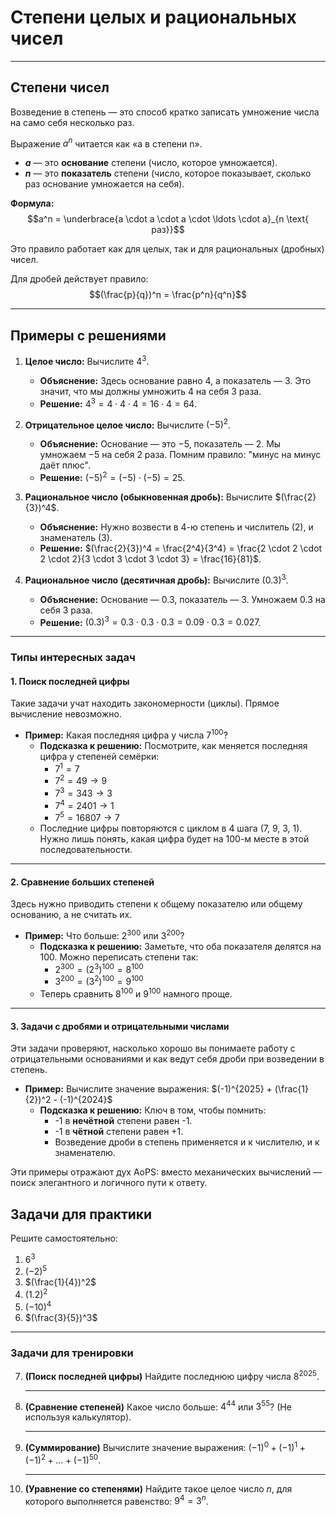 # Степени целых и рациональных чисел

***

## Степени чисел

Возведение в степень — это способ кратко записать умножение числа на само себя несколько раз.

Выражение $a^n$ читается как «а в степени n».
* **$a$** — это **основание** степени (число, которое умножается).
* **$n$** — это **показатель** степени (число, которое показывает, сколько раз основание умножается на себя).

**Формула:**
$$a^n = \underbrace{a \cdot a \cdot a \cdot \ldots \cdot a}_{n \text{ раз}}$$

Это правило работает как для целых, так и для рациональных (дробных) чисел.

Для дробей действует правило:
$$(\frac{p}{q})^n = \frac{p^n}{q^n}$$

***

## Примеры с решениями

1.  **Целое число:** Вычислите $4^3$.
    * **Объяснение:** Здесь основание равно 4, а показатель — 3. Это значит, что мы должны умножить 4 на себя 3 раза.
    * **Решение:** $4^3 = 4 \cdot 4 \cdot 4 = 16 \cdot 4 = 64$.

2.  **Отрицательное целое число:** Вычислите $(-5)^2$.
    * **Объяснение:** Основание — это $-5$, показатель — 2. Мы умножаем $-5$ на себя 2 раза. Помним правило: "минус на минус даёт плюс".
    * **Решение:** $(-5)^2 = (-5) \cdot (-5) = 25$.

3.  **Рациональное число (обыкновенная дробь):** Вычислите $(\frac{2}{3})^4$.
    * **Объяснение:** Нужно возвести в 4-ю степень и числитель (2), и знаменатель (3).
    * **Решение:** $(\frac{2}{3})^4 = \frac{2^4}{3^4} = \frac{2 \cdot 2 \cdot 2 \cdot 2}{3 \cdot 3 \cdot 3 \cdot 3} = \frac{16}{81}$.

4.  **Рациональное число (десятичная дробь):** Вычислите $(0.3)^3$.
    * **Объяснение:** Основание — 0.3, показатель — 3. Умножаем 0.3 на себя 3 раза.
    * **Решение:** $(0.3)^3 = 0.3 \cdot 0.3 \cdot 0.3 = 0.09 \cdot 0.3 = 0.027$.

***



### Типы интересных задач

#### 1. Поиск последней цифры
Такие задачи учат находить закономерности (циклы). Прямое вычисление невозможно.

* **Пример:** Какая последняя цифра у числа $7^{100}$?
    * **Подсказка к решению:** Посмотрите, как меняется последняя цифра у степеней семёрки:
        * $7^1 = 7$
        * $7^2 = 49 \rightarrow 9$
        * $7^3 = 343 \rightarrow 3$
        * $7^4 = 2401 \rightarrow 1$
        * $7^5 = 16807 \rightarrow 7$
    * Последние цифры повторяются с циклом в 4 шага (7, 9, 3, 1). Нужно лишь понять, какая цифра будет на 100-м месте в этой последовательности.

***

#### 2. Сравнение больших степеней
Здесь нужно приводить степени к общему показателю или общему основанию, а не считать их.

* **Пример:** Что больше: $2^{300}$ или $3^{200}$?
    * **Подсказка к решению:** Заметьте, что оба показателя делятся на 100. Можно переписать степени так:
        * $2^{300} = (2^3)^{100} = 8^{100}$
        * $3^{200} = (3^2)^{100} = 9^{100}$
    * Теперь сравнить $8^{100}$ и $9^{100}$ намного проще.

***

#### 3. Задачи с дробями и отрицательными числами
Эти задачи проверяют, насколько хорошо вы понимаете работу с отрицательными основаниями и как ведут себя дроби при возведении в степень.

* **Пример:** Вычислите значение выражения: $(-1)^{2025} + (\frac{1}{2})^2 - (-1)^{2024}$
    * **Подсказка к решению:** Ключ в том, чтобы помнить:
        * -1 в **нечётной** степени равен -1.
        * -1 в **чётной** степени равен +1.
        * Возведение дроби в степень применяется и к числителю, и к знаменателю.

Эти примеры отражают дух AoPS: вместо механических вычислений — поиск элегантного и логичного пути к ответу.


## Задачи для практики

Решите самостоятельно:

1.  $6^3$
2.  $(-2)^5$
3.  $(\frac{1}{4})^2$
4.  $(1.2)^2$
5.  $(-10)^4$
6.  $(\frac{3}{5})^3$


***

### Задачи для тренировки

7.  **(Поиск последней цифры)**
    Найдите последнюю цифру числа $8^{2025}$.
    
    ***

8.  **(Сравнение степеней)**
    Какое число больше: $4^{44}$ или $3^{55}$? (Не используя калькулятор).

    ***

9.  **(Суммирование)**
    Вычислите значение выражения: $(-1)^0 + (-1)^1 + (-1)^2 + \ldots + (-1)^{50}$.

    ***

10.  **(Уравнение со степенями)**
    Найдите такое целое число $n$, для которого выполняется равенство: $9^4 = 3^n$.
